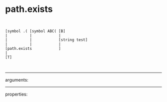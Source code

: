 # path.exists

```


[symbol .( [symbol ABC( [B]
|          |            |
|          |            [string test]
|          |            |
[path.exists            ]
|
[T]

            
```
---
arguments:


---
properties:


